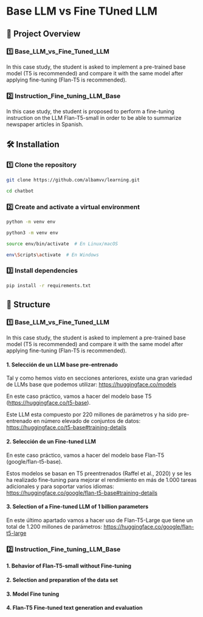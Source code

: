 # Base LLM vs Fine TUned LLM

## 📌 Project Overview  

### 1️⃣ Base_LLM_vs_Fine_Tuned_LLM  
In this case study, the student is asked to implement a pre-trained base model (T5 is recommended) and compare it with the same model after applying fine-tuning (Flan-T5 is recommended).
### 2️⃣ Instruction_Fine_tuning_LLM_Base
In this case study, the student is proposed to perform a fine-tuning instruction on the LLM Flan-T5-small in order to be able to summarize newspaper articles in Spanish.


## 🛠️ Installation  

### 1️⃣ Clone the repository  
```bash 
git clone https://github.com/albamvv/learning.git
```
```bash 
cd chatbot
```

### 2️⃣ Create and activate a virtual environment
```bash  
python -m venv env 
```
```bash
python3 -m venv env
```

```bash 
source env/bin/activate  # En Linux/macOS
```

```bash
env\Scripts\activate  # En Windows
```
### 3️⃣ Install dependencies 
```bash  
pip install -r requirements.txt 
```



## 📝 Structure

### 1️⃣ Base_LLM_vs_Fine_Tuned_LLM  
In this case study, the student is asked to implement a pre-trained base model (T5 is recommended) and compare it with the same model after applying fine-tuning (Flan-T5 is recommended).

#### 1. Selección de un LLM base pre-entrenado

Tal y como hemos visto en secciones anteriores, existe una gran variedad de LLMs base que podemos utilizar: https://huggingface.co/models

En este caso práctico, vamos a hacer del modelo base T5 (https://huggingface.co/t5-base).

Este LLM esta compuesto por 220 millones de parámetros y ha sido pre-entrenado en número elevado de conjuntos de datos: https://huggingface.co/t5-base#training-details

#### 2. Selección de un Fine-tuned LLM

En este caso práctico, vamos a hacer del modelo base Flan-T5 (google/flan-t5-base).

Estos modelos se basan en T5 preentrenados (Raffel et al., 2020) y se les ha realizado fine-tuning para mejorar el rendimiento en más de 1.000 tareas adicionales y para soportar varios idiomas: https://huggingface.co/google/flan-t5-base#training-details

#### 3. Selection of a Fine-tuned LLM of 1 billion parameters

En este último apartado vamos a hacer uso de Flan-T5-Large que tiene un total de 1.200 millones de parámetros: https://huggingface.co/google/flan-t5-large

### 2️⃣ Instruction_Fine_tuning_LLM_Base

#### 1. Behavior of Flan-T5-small without Fine-tuning

#### 2. Selection and preparation of the data set
#### 3. Model Fine tuning
#### 4. Flan-T5 Fine-tuned text generation and evaluation
